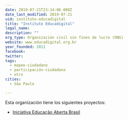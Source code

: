 ```yaml
---
date: 2019-07-21T23:14:06.000Z
date_last_modified: 2019-07-21
uid: instituto-educadigital
title: "Instituto Educadigital"
legal_name: 
description: ""
org_type: Organización civil sin fines de lucro (ONG)
website: www.educadigital.org.br
year_founded: 2011
facebook: 
twitter: 
tags:
  - mapeo-ciudadano
  - participación-ciudadana
  - otro
cities: 
  - São Paulo

---
```


Esta organización tiene los siguientes proyectos:

- [Iniciativa Educação Aberta Brasil](/proyectos/iniciativa-educacão-aberta-brasil)
